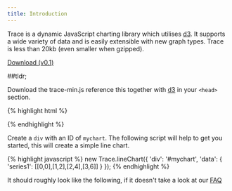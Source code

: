 ```yaml
---
title: Introduction
---
```


Trace is a dynamic JavaScript charting library which utilises <a href="http://d3js.org">d3</a>. It supports a wide variety of data and is easily extensible with new graph types. Trace is less than 20kb (even smaller when gzipped).

<a class="btn" href="https://raw.githubusercontent.com/datasift/trace/master/trace-min.js">Download (v0.1)</a>

##tldr;

Download the trace-min.js reference this together with <a href="http://d3js.org">d3</a> in your `<head>` section. 

{% highlight html %}
<!-- D3 loaded from CDN recommended by d3js.org -->
<script type="text/javascript" src="https://cdnjs.cloudflare.com/ajax/libs/d3/3.5.5/d3.min.js" charset="utf-8"></script>
<script type="text/javascript" src="trace-min.js"></script>
{% endhighlight %}

Create a `div` with an ID of `mychart`. The following script will help to get you started, this will create a simple line chart.

{% highlight javascript %}
new Trace.lineChart({
  'div': '#mychart',
  'data': {
    'series1': [[0,0],[1,2],[2,4],[3,6]]
  }
});
{% endhighlight %}

It should roughly look like the following, if it doesn't take a look at our [FAQ](#faq)

<div id="mychart"></div>
<script type="text/javascript">
new Trace.lineChart({
  'div': '#mychart',
  'width': 695,
  'height': 200,
  'legend': false,
  'data': {
    'series1': [[0,0],[1,2],[2,4],[3,6]]
  }
});
</script>
